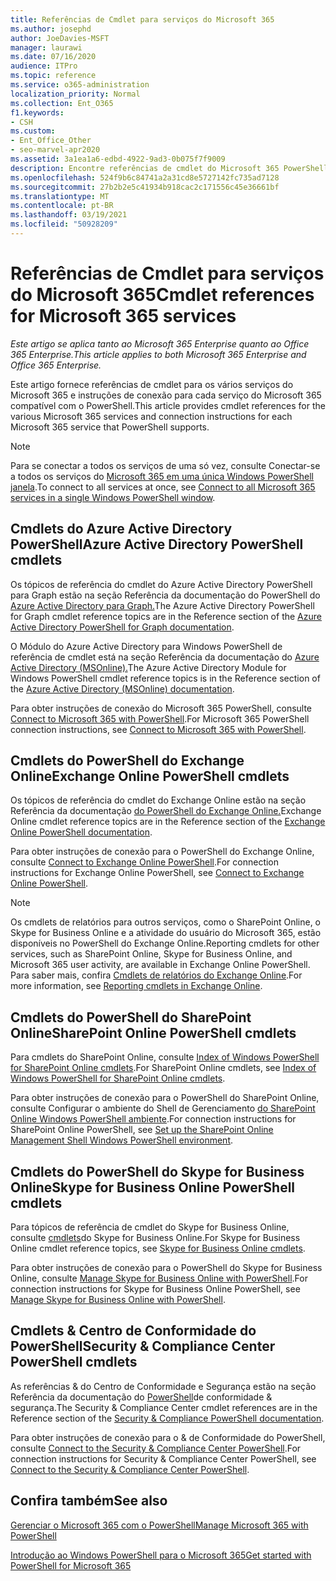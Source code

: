 ```yaml
---
title: Referências de Cmdlet para serviços do Microsoft 365
ms.author: josephd
author: JoeDavies-MSFT
manager: laurawi
ms.date: 07/16/2020
audience: ITPro
ms.topic: reference
ms.service: o365-administration
localization_priority: Normal
ms.collection: Ent_O365
f1.keywords:
- CSH
ms.custom:
- Ent_Office_Other
- seo-marvel-apr2020
ms.assetid: 3a1ea1a6-edbd-4922-9ad3-0b075f7f9009
description: Encontre referências de cmdlet do Microsoft 365 PowerShell para Azure AD, Exchange Online, SharePoint Online, Skype for Business Online e Conformidade & Segurança.
ms.openlocfilehash: 524f9b6c84741a2a31cd8e5727142fc735ad7128
ms.sourcegitcommit: 27b2b2e5c41934b918cac2c171556c45e36661bf
ms.translationtype: MT
ms.contentlocale: pt-BR
ms.lasthandoff: 03/19/2021
ms.locfileid: "50928209"
---
```

# <a name="cmdlet-references-for-microsoft-365-services"></a><span data-ttu-id="43c43-103">Referências de Cmdlet para serviços do Microsoft 365</span><span class="sxs-lookup"><span data-stu-id="43c43-103">Cmdlet references for Microsoft 365 services</span></span> 

<span data-ttu-id="43c43-104">*Este artigo se aplica tanto ao Microsoft 365 Enterprise quanto ao Office 365 Enterprise.*</span><span class="sxs-lookup"><span data-stu-id="43c43-104">*This article applies to both Microsoft 365 Enterprise and Office 365 Enterprise.*</span></span>

<span data-ttu-id="43c43-105">Este artigo fornece referências de cmdlet para os vários serviços do Microsoft 365 e instruções de conexão para cada serviço do Microsoft 365 compatível com o PowerShell.</span><span class="sxs-lookup"><span data-stu-id="43c43-105">This article provides cmdlet references for the various Microsoft 365 services and connection instructions for each Microsoft 365 service that PowerShell supports.</span></span>
  
> [!NOTE]
> <span data-ttu-id="43c43-106">Para se conectar a todos os serviços de uma só vez, consulte Conectar-se a todos os serviços do [Microsoft 365 em uma única Windows PowerShell janela](connect-to-all-microsoft-365-services-in-a-single-windows-powershell-window.md).</span><span class="sxs-lookup"><span data-stu-id="43c43-106">To connect to all services at once, see [Connect to all Microsoft 365 services in a single Windows PowerShell window](connect-to-all-microsoft-365-services-in-a-single-windows-powershell-window.md).</span></span>
  
## <a name="azure-active-directory-powershell-cmdlets"></a><span data-ttu-id="43c43-107">Cmdlets do Azure Active Directory PowerShell</span><span class="sxs-lookup"><span data-stu-id="43c43-107">Azure Active Directory PowerShell cmdlets</span></span>

<span data-ttu-id="43c43-108">Os tópicos de referência do cmdlet do Azure Active Directory PowerShell para Graph estão na seção Referência da documentação do PowerShell do [Azure Active Directory para Graph.](/powershell/azure/active-directory/install-adv2?view=azureadps-2.0)</span><span class="sxs-lookup"><span data-stu-id="43c43-108">The Azure Active Directory PowerShell for Graph cmdlet reference topics are in the Reference section of the [Azure Active Directory PowerShell for Graph documentation](/powershell/azure/active-directory/install-adv2?view=azureadps-2.0).</span></span>

<span data-ttu-id="43c43-109">O Módulo do Azure Active Directory para Windows PowerShell de referência de cmdlet está na seção Referência da documentação do [Azure Active Directory (MSOnline).](/powershell/azure/active-directory/overview?view=azureadps-1.0)</span><span class="sxs-lookup"><span data-stu-id="43c43-109">The Azure Active Directory Module for Windows PowerShell cmdlet reference topics is in the Reference section of the [Azure Active Directory (MSOnline) documentation](/powershell/azure/active-directory/overview?view=azureadps-1.0).</span></span>

<span data-ttu-id="43c43-110">Para obter instruções de conexão do Microsoft 365 PowerShell, consulte [Connect to Microsoft 365 with PowerShell](connect-to-microsoft-365-powershell.md).</span><span class="sxs-lookup"><span data-stu-id="43c43-110">For Microsoft 365 PowerShell connection instructions, see [Connect to Microsoft 365 with PowerShell](connect-to-microsoft-365-powershell.md).</span></span>
  
## <a name="exchange-online-powershell-cmdlets"></a><span data-ttu-id="43c43-111">Cmdlets do PowerShell do Exchange Online</span><span class="sxs-lookup"><span data-stu-id="43c43-111">Exchange Online PowerShell cmdlets</span></span>

<span data-ttu-id="43c43-112">Os tópicos de referência do cmdlet do Exchange Online estão na seção Referência da documentação [do PowerShell do Exchange Online.](/powershell/exchange/exchange-online-powershell)</span><span class="sxs-lookup"><span data-stu-id="43c43-112">Exchange Online cmdlet reference topics are in the Reference section of the [Exchange Online PowerShell documentation](/powershell/exchange/exchange-online-powershell).</span></span>
  
<span data-ttu-id="43c43-113">Para obter instruções de conexão para o PowerShell do Exchange Online, consulte [Connect to Exchange Online PowerShell](/powershell/exchange/connect-to-exchange-online-powershell).</span><span class="sxs-lookup"><span data-stu-id="43c43-113">For connection instructions for Exchange Online PowerShell, see [Connect to Exchange Online PowerShell](/powershell/exchange/connect-to-exchange-online-powershell).</span></span>
  
> [!NOTE]
> <span data-ttu-id="43c43-114">Os cmdlets de relatórios para outros serviços, como o SharePoint Online, o Skype for Business Online e a atividade do usuário do Microsoft 365, estão disponíveis no PowerShell do Exchange Online.</span><span class="sxs-lookup"><span data-stu-id="43c43-114">Reporting cmdlets for other services, such as SharePoint Online, Skype for Business Online, and Microsoft 365 user activity, are available in Exchange Online PowerShell.</span></span> <span data-ttu-id="43c43-115">Para saber mais, confira [Cmdlets de relatórios do Exchange Online](/powershell/exchange/exchange-online-powershell).</span><span class="sxs-lookup"><span data-stu-id="43c43-115">For more information, see [Reporting cmdlets in Exchange Online](/powershell/exchange/exchange-online-powershell).</span></span> 
  
## <a name="sharepoint-online-powershell-cmdlets"></a><span data-ttu-id="43c43-116">Cmdlets do PowerShell do SharePoint Online</span><span class="sxs-lookup"><span data-stu-id="43c43-116">SharePoint Online PowerShell cmdlets</span></span>

<span data-ttu-id="43c43-117">Para cmdlets do SharePoint Online, consulte [Index of Windows PowerShell for SharePoint Online cmdlets](/powershell/module/sharepoint-online/).</span><span class="sxs-lookup"><span data-stu-id="43c43-117">For SharePoint Online cmdlets, see [Index of Windows PowerShell for SharePoint Online cmdlets](/powershell/module/sharepoint-online/).</span></span>
  
<span data-ttu-id="43c43-118">Para obter instruções de conexão para o PowerShell do SharePoint Online, consulte Configurar o ambiente do Shell de Gerenciamento [do SharePoint Online Windows PowerShell ambiente](/powershell/sharepoint/sharepoint-online/connect-sharepoint-online).</span><span class="sxs-lookup"><span data-stu-id="43c43-118">For connection instructions for SharePoint Online PowerShell, see [Set up the SharePoint Online Management Shell Windows PowerShell environment](/powershell/sharepoint/sharepoint-online/connect-sharepoint-online).</span></span>
  
## <a name="skype-for-business-online-powershell-cmdlets"></a><span data-ttu-id="43c43-119">Cmdlets do PowerShell do Skype for Business Online</span><span class="sxs-lookup"><span data-stu-id="43c43-119">Skype for Business Online PowerShell cmdlets</span></span>

<span data-ttu-id="43c43-120">Para tópicos de referência de cmdlet do Skype for Business Online, consulte [cmdlets](/previous-versions//mt228132(v=technet.10))do Skype for Business Online.</span><span class="sxs-lookup"><span data-stu-id="43c43-120">For Skype for Business Online cmdlet reference topics, see [Skype for Business Online cmdlets](/previous-versions//mt228132(v=technet.10)).</span></span>
  
<span data-ttu-id="43c43-121">Para obter instruções de conexão para o PowerShell do Skype for Business Online, consulte [Manage Skype for Business Online with PowerShell](manage-skype-for-business-online-with-microsoft-365-powershell.md).</span><span class="sxs-lookup"><span data-stu-id="43c43-121">For connection instructions for Skype for Business Online PowerShell, see [Manage Skype for Business Online with PowerShell](manage-skype-for-business-online-with-microsoft-365-powershell.md).</span></span>

## <a name="security--compliance-center-powershell-cmdlets"></a><span data-ttu-id="43c43-122">Cmdlets & Centro de Conformidade do PowerShell</span><span class="sxs-lookup"><span data-stu-id="43c43-122">Security & Compliance Center PowerShell cmdlets</span></span>

<span data-ttu-id="43c43-123">As referências & do Centro de Conformidade e Segurança estão na seção Referência da documentação do [PowerShell](/powershell/exchange/scc-powershell)de conformidade & segurança.</span><span class="sxs-lookup"><span data-stu-id="43c43-123">The Security & Compliance Center cmdlet references are in the Reference section of the [Security & Compliance PowerShell documentation](/powershell/exchange/scc-powershell).</span></span>
  
<span data-ttu-id="43c43-124">Para obter instruções de conexão para o & de Conformidade do PowerShell, consulte [Connect to the Security & Compliance Center PowerShell](/powershell/exchange/connect-to-scc-powershell).</span><span class="sxs-lookup"><span data-stu-id="43c43-124">For connection instructions for Security & Compliance Center PowerShell, see [Connect to the Security & Compliance Center PowerShell](/powershell/exchange/connect-to-scc-powershell).</span></span>

## <a name="see-also"></a><span data-ttu-id="43c43-125">Confira também</span><span class="sxs-lookup"><span data-stu-id="43c43-125">See also</span></span>

[<span data-ttu-id="43c43-126">Gerenciar o Microsoft 365 com o PowerShell</span><span class="sxs-lookup"><span data-stu-id="43c43-126">Manage Microsoft 365 with PowerShell</span></span>](manage-microsoft-365-with-microsoft-365-powershell.md)
  
[<span data-ttu-id="43c43-127">Introdução ao Windows PowerShell para o Microsoft 365</span><span class="sxs-lookup"><span data-stu-id="43c43-127">Get started with PowerShell for Microsoft 365</span></span>](getting-started-with-microsoft-365-powershell.md)